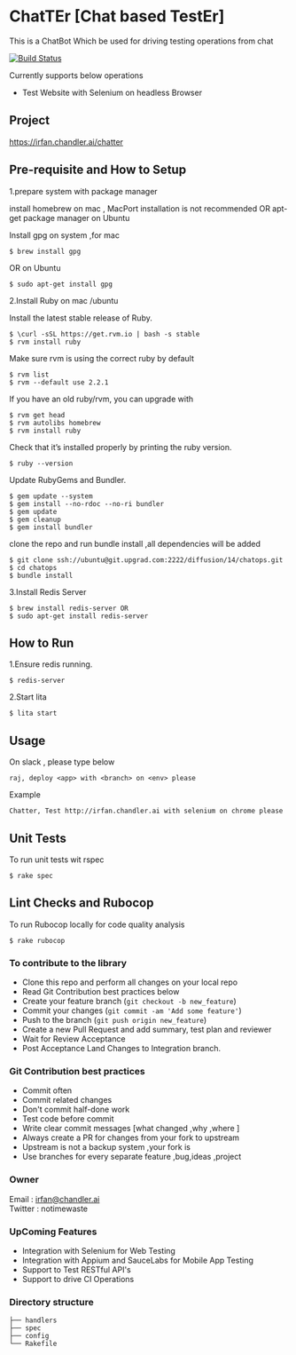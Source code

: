 # ChatTEr [Chat based TestEr]

This is a ChatBot Which be used for driving testing operations from chat


[![Build Status](https://travis-ci.org/notimewaste/chatter.svg?branch=master)](https://travis-ci.org/notimewaste/chatter)

Currently supports below operations
* Test Website with Selenium on headless Browser


## Project  
https://irfan.chandler.ai/chatter

## Pre-requisite and How to Setup

1.prepare system with package manager

install homebrew on mac , MacPort installation is not recommended
OR apt-get package manager on Ubuntu

Install gpg on system ,for mac

```
$ brew install gpg
```
OR on Ubuntu

```
$ sudo apt-get install gpg
```

2.Install Ruby on mac /ubuntu

Install the latest stable release of Ruby.
```
$ \curl -sSL https://get.rvm.io | bash -s stable
$ rvm install ruby
```

Make sure rvm is using the correct ruby by default
```
$ rvm list
$ rvm --default use 2.2.1
```

If you have an old ruby/rvm, you can upgrade with
```
$ rvm get head
$ rvm autolibs homebrew
$ rvm install ruby
```

Check that it’s installed properly by printing the ruby version.
```
$ ruby --version
```

Update RubyGems and Bundler.

```
$ gem update --system
$ gem install --no-rdoc --no-ri bundler
$ gem update
$ gem cleanup
$ gem install bundler
```

clone the repo and run bundle install ,all dependencies will be added
```
$ git clone ssh://ubuntu@git.upgrad.com:2222/diffusion/14/chatops.git
$ cd chatops
$ bundle install
```

3.Install Redis Server

```
$ brew install redis-server OR
$ sudo apt-get install redis-server
```


## How to Run
1.Ensure redis running.
```
$ redis-server
```

2.Start lita
```
$ lita start
```

## Usage

On slack , please type below
```
raj, deploy <app> with <branch> on <env> please
```
Example

```
Chatter, Test http://irfan.chandler.ai with selenium on chrome please
```

## Unit Tests

To run unit tests wit rspec
```
$ rake spec
```

## Lint Checks and Rubocop

To run Rubocop locally for code quality analysis
```
$ rake rubocop
```


### To contribute to the library

* Clone this repo and perform all changes on your local repo
* Read Git Contribution best practices below
* Create your feature branch (`git checkout -b new_feature`)
* Commit your changes (`git commit -am 'Add some feature'`)
* Push to the branch (`git push origin new_feature`)
* Create a new Pull Request and add summary, test plan and reviewer
* Wait for Review Acceptance
* Post Acceptance Land Changes to Integration branch.

### Git Contribution best practices

* Commit often
* Commit related changes
* Don't commit half-done work
* Test code before commit
* Write clear commit messages [what changed ,why ,where ]
* Always create a PR for changes from your fork to upstream
* Upstream is not a backup system ,your fork is
* Use branches for every separate feature ,bug,ideas ,project

### Owner
Email   : irfan@chandler.ai  
Twitter : notimewaste

### UpComing Features
* Integration with Selenium for Web Testing
* Integration with Appium and SauceLabs for Mobile App Testing
* Support to  Test RESTful API's
* Support to drive CI Operations

### Directory structure

  ```   
  ├── handlers    
  ├── spec    
  ├── config     
  └── Rakefile   
  ```   
